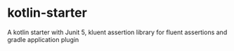 # kotlin-starter
A kotlin starter with Junit 5, kluent assertion library for fluent assertions and gradle application plugin
